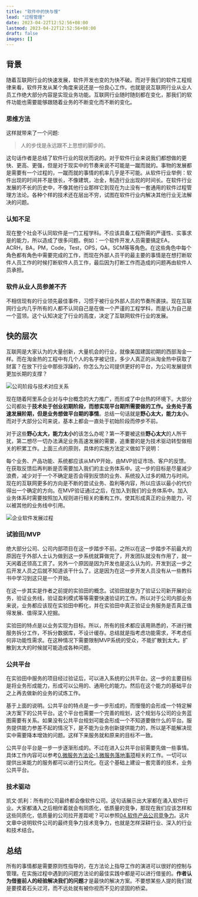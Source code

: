 ```yaml
---
title: "软件中的快与慢"
lead: "过程管理"
date: 2023-04-22T12:52:56+08:00
lastmod: 2023-04-22T12:52:56+08:00
draft: false
images: []
---
```


## 背景

随着互联网行业的快速发展，软件开发也变的为快不破。而对于我们的软件工程规律来看，软件开发从某个角度来说还是一份良心工作。也就是说互联网行业从业人员工作绝大部分内容是实现业务功能。互联网行业随时随刻都在变化，那我们的软件功能也需要能够跟随着业务的不断变化而不断的变化。

### 思维方法

这样就带来了一个问题:

> 人的步伐是永远跟不上思想的脚步的。

这句话作者是总结了软件行业的现状而说的。对于软件行业来说我们都想做的更快、更高、更强，但是对于现实中的节奏来说不可能是一蹴而就的。事物的发展都是需要有一个过程的，一蹴而就的事情的机率几乎是不可能。从软件行业举例：软件出现的时间并不是很长，不像建筑，冶金，制造行业出现的时间长。在软件行业发展的不长的历史中，不像其他行业那样它到现在为止没有一套通用的软件过程管理方法论。各种个样的技术还在层出不穷，试图在软件行业内解决其他行业无法解决的问题。

### 认知不足

现在整个社会不认同软件是一门工程学科。不应该具备工程所需的严谨性、实事求是的能力，所以造成了很多问题。例如：一个软件开发人员需要搞定EA，ACRH，BA，PM，Code，Test，OPS，QA，SCM等等角色。在这些角色中每个角色都有角色中需要完成的工作，而现在外部人员干的最主要的事情是在想打断软件人员工作的时候打断软件人员工作，最后因为打断工作而造成的问题再由软件人员承担。

### 软件从业人员参差不齐

不相信现有的行业领先最佳事件，习惯于被行业外部人员的节奏所裹挟。现在互联网行业内几乎所有的人都不认同自己是在做一个严谨的工程学科，而是认为自己是一个蓝领。这个认知决定了行业的高度，决定了互联网软件行业的发展。

## 快的层次

互联网是大家认为的大量创新，大量机会的行业，就像美国建国初期的西部淘金一样。而在淘金热的工程中有几个人的名字被记住，多少人真正的从淘金热中获取了财富？在放下行业中那些浮躁的，你怎么为公司提供更好的平台，为公司发展提供更加长期的支撑？

![公司阶段与技术对应关系](images/process_management/00-01-01.webp)

现在随着阿里系企业对与中台概念的大力推广，而形成了中台热的环境下。大部分公司都处于**技术处于创业初期阶段，而想实现平台期所需要做的工作。业务处于高速发展阶期，但是业务想做平台期的事情**。总结一句话就是**野心太大，能力太小**。而对于大部分公司来说，基本上都会一直处于初始阶段而停步不前。

对于这些**野心太大，能力太小**的该怎么办呢？第一不要被这些**野心太大**的人所干扰，第二想尽一切办法满足业务高速发展的需要，追重要的是为技术驱动转型做相关的积累工作。上面三点的原则，具体的实施方法定义做如下说明：

每个业务、产品功能、系统都应该从MVP开始，由MVP验证市场、客户的反馈。在获取反馈后再判断是否需要加入我们的主业务体系中。这一步的目标是尽量减少浪费，减少对于一个不确定是否会得到反馈的业务、系统投入过多的精力与时间。现在的互联网更多的方向是不断的尝试业务、盈利等内容，所以应该以最小的代价得出一个确定的方向。在MVP验证通过之后，在加入到我们的业务体系中。加入业务体系时需要按照加入规则进行相关的重构工作。使其形成真正的业务能力，可以被其他的业务线中引用。

![企业软件发展过程](images/process_management/00-01-02.webp)

### 试验田/MVP

绝大部分公司、公司内部项目在这一步踏步不前。之所以在这一步踏步不前最大的原因在于外部人士认为做到这一步系统就算做完了，开发团队就没有作用了，就一天闲着还领高工资了。另外一个原因是因为开发也是这么认为的，开发到这一步之后开发人员之后就不知道该干什么了。这是因为在这一步开发人员没有从一些教科书中学习到这只是一个开始。

在这一步其实是作者之前提的实验田的概念。试验田就是为了验证公司新开展的业务，验证业务线，验证盈利模式等等需要快速验证的工作。所以对于公司内部业务来说，业务都应该现在实验田中孵化，并在实验田中真正验证业务服务是否真正值得发展、值得深入挖掘。

实验田的特点是以业务实现为目标。所以，所有的技术都应该用熟悉的，不进行微服务拆分工作，不拆分数据库，不设计缓存。总结就是指考虑功能需求，不考虑任何非功能性需求。在这种情况下需要限制MVP系统的受众，不能扩散到太大。扩散到太大的时候就可能造成各种问题。

### 公共平台

在实验田中服务的项目经过验证后，可以进入系统的公共平台。这一步的主要目标是将业务形成能力，形成可以公用的、通用化的能力。然后在这个能力的基础平台之上再去做新的业务的试炼工作。

基于上面的说明。公共平台的特点是一步一步形成的，而慢慢的会形成一个特定解决方案下的公共平台。这个平台也需要一个完善的规划，这个规划与公司的业务蓝图需要有关系。如果没有公共平台规划可能会形成一个不知道要做什么的平台。服务提供能力参差不起的情况下，是不能为业务创新提供能力的，所以是不能解决现实中需要降本增效的问题。这样下来服务就和原来的目标不一致。

公共平台平台是一步一步逐渐形成的。不过在进入公共平台前需要先做一些事情。具体工作内容可以参考[0.微服务方法论-1.微服务落地事项]([]())相关的工作。一切可以提供出来能力的服务都可以进行公共化。在这个基础上建设一套完善的技术，业务公共平台。

### 技术驱动

凯文·凯利：所有的公司最终都会像软件公司。这句话展示出大家都在涌入软件行业。大家都涌入之后相伴着就会有同质化，低质量的竞争，那现在我们应该怎样和这些同质化，低质量的公司拉开差距呢？可以参照[04.软件产品公司竞争力]([]())。这片文章中说明软件公司的最终竞争力技术竞争力，也就是怎样深耕行业、深入的行业和技术结合。

## 总结

所有的事情都是需要原则性指导的，在方法论上指导工作的演进可以很好的控制与管理。在实施过程中遇到的问题方法论的最佳实践中都是可以进行借鉴的。**作者认为借鉴前人的经验解决我们的问题**才是最快的解决方案。不要想某些人提的我们就是要摸着石头过河，而不远处就有被你视而不见的坚固的桥梁。
